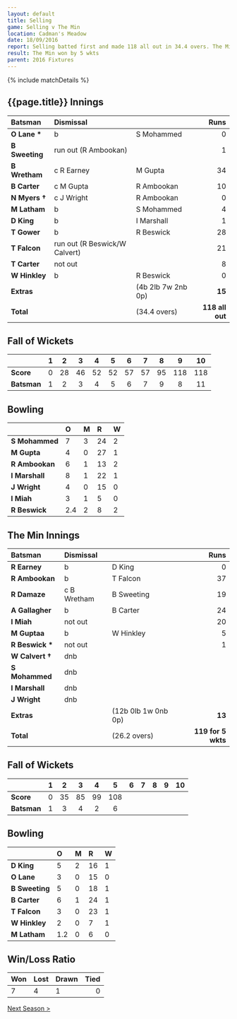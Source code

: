 ```yaml
---
layout: default
title: Selling
game: Selling v The Min
location: Cadman's Meadow
date: 18/09/2016
report: Selling batted first and made 118 all out in 34.4 overs. The Min replied with 119 for 5 wkts in 26.2 overs
result: The Min won by 5 wkts
parent: 2016 Fixtures
---
```


{% include matchDetails %}

## {{page.title}} Innings

| Batsman | Dismissal | | Runs |
|:---|:---|---|---:|
| **O Lane &#42;** | b | S Mohammed | 0 |
| **B Sweeting** | run out (R Ambookan) |  | 1 |
| **B Wretham** | c R Earney | M Gupta | 34 |
| **B Carter** | c M Gupta | R Ambookan | 10 |
| **N Myers &#8224;** | c J Wright | R Ambookan | 0 |
| **M Latham** | b | S Mohammed | 4 |
| **D King** | b | I Marshall | 1 |
| **T Gower** | b | R Beswick | 28 |
| **T Falcon** | run out (R Beswick/W Calvert) |  | 21 |
| **T Carter** | not out |  | 8 |
| **W Hinkley** | b | R Beswick | 0 |
| **Extras** | | (4b 2lb 7w 2nb 0p) | **15** |
| **Total** | | (34.4 overs) | **118 all out** |

## Fall of Wickets

| | 1 | 2 | 3 | 4 | 5 | 6 | 7 | 8 | 9 | 10 |
|---|:---:|:---:|:---:|:---:|:---:|:---:|:---:|:---:|:---:|:---:|
| **Score** | 0 | 28 | 46 | 52 | 52 | 57 | 57 | 95 | 118 | 118 |
| **Batsman** | 1 | 2 | 3 | 4 | 5 | 6 | 7 | 9 | 8 | 11 |

## Bowling

| | O | M | R | W |
|---|:---|:---|:---|:---|
| **S Mohammed** | 7 | 3 | 24 | 2 |
| **M Gupta** | 4 | 0 | 27 | 1 |
| **R Ambookan** | 6 | 1 | 13 | 2 |
| **I Marshall** | 8 | 1 | 22 | 1 |
| **J Wright** | 4 | 0 | 15 | 0 |
| **I Miah** | 3 | 1 | 5 | 0 |
| **R Beswick** | 2.4 | 2 | 8 | 2 |

## The Min Innings

| Batsman | Dismissal | | Runs |
|:---|:---|---|---:|
| **R Earney** | b | D King | 0 |
| **R Ambookan** | b | T Falcon | 37 |
| **R Damaze** | c B Wretham | B Sweeting | 19 |
| **A Gallagher** | b | B Carter | 24 |
| **I Miah** | not out |   | 20 |
| **M Guptaa** | b | W Hinkley | 5 |
| **R Beswick &#42;** | not out |  | 1 |
| **W Calvert &#8224;** | dnb  |  |  |
| **S Mohammed** | dnb  |  |  |
| **I Marshall** | dnb |  |  |
| **J Wright** | dnb |  |  |
| **Extras** | | (12b 0lb 1w 0nb 0p) | **13** |
| **Total** | | (26.2 overs) | **119 for 5 wkts** |

## Fall of Wickets

| | 1 | 2 | 3 | 4 | 5 | 6 | 7 | 8 | 9 | 10 |
|---|:---:|:---:|:---:|:---:|:---:|:---:|:---:|:---:|:---:|:---:|
| **Score** | 0 | 35 | 85 | 99 | 108 |  |  |  |  |  |
| **Batsman** | 1 | 3 | 4 | 2 | 6 |  |  |  |  |  |

## Bowling

| | O | M | R | W |
|---|:---|:---|:---|:---|
| **D King** | 5 | 2 | 16 | 1 |
| **O Lane** | 3 | 0 | 15 | 0 |
| **B Sweeting** | 5 | 0 | 18 | 1 |
| **B Carter** | 6 | 1 | 24 | 1 |
| **T Falcon** | 3 | 0 | 23 | 1 |
| **W Hinkley** | 2 | 0 | 7 | 1 |
| **M Latham** | 1.2 | 0 | 6 | 0 |


## Win/Loss Ratio

| Won | Lost | Drawn | Tied |
|:---|:---|:---|---:|
| 7 | 4 | 1 | 0 |

[Next Season >](../2017)